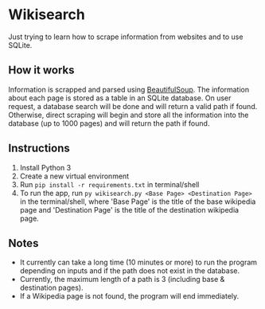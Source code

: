 # Wikisearch

Just trying to learn how to scrape information
from websites and to use SQLite.

## How it works
Information is scrapped and parsed using [BeautifulSoup](https://pypi.org/project/beautifulsoup4/#:~:text=Beautiful%20Soup%20is%20a%20library,and%20modifying%20the%20parse%20tree.). The information about each page is stored as a table in an SQLite database. On user request, a database search will be done and will return a valid path if found. Otherwise, direct scraping will begin and store all the information into the database (up to 1000 pages) and will return the path if found. 

## Instructions

1. Install Python 3
2. Create a new virtual environment
3. Run ``pip install -r requirements.txt`` in terminal/shell
4. To run the app, run ``py wikisearch.py <Base Page> <Destination Page>`` in the terminal/shell, where 'Base Page' is the title of the base wikipedia page and 'Destination Page' is the title of the destination wikipedia page. 
## Notes
- It currently can take a long time (10 minutes or more) to run the program depending on inputs and if the path does not exist in the database.
- Currently, the maximum length of a path is 3 (including base & destination pages).
- If a Wikipedia page is not found, the program will end immediately.

